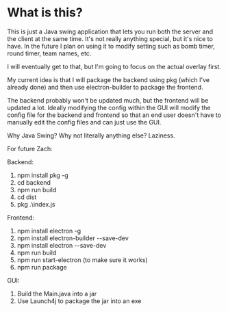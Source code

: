 # What is this?

This is just a Java swing application that lets you run both the server and the client at the same time.
It's not really anything special, but it's nice to have.
In the future I plan on using it to modify setting such as bomb timer, round timer, team names, etc.

I will eventually get to that, but I'm going to focus on the actual overlay first.

My current idea is that I will package the backend using pkg (which I've already done) and then use electron-builder to package the frontend.

The backend probably won't be updated much, but the frontend will be updated a lot.
Ideally modifying the config within the GUI will modify the config file for the backend and frontend so that an end user 
doesn't have to manually edit the config files and can just use the GUI.

Why Java Swing? Why not literally anything else? Laziness.

For future Zach: 

Backend: 
1. npm install pkg -g
2. cd backend
3. npm run build
4. cd dist
5. pkg .\index.js

Frontend:
1. npm install electron -g
2. npm install electron-builder --save-dev
3. npm install electron --save-dev
4. npm run build
5. npm run start-electron (to make sure it works)
6. npm run package

GUI:
1. Build the Main.java into a jar
2. Use Launch4j to package the jar into an exe


